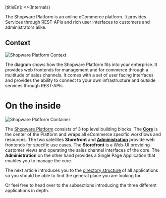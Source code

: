 [titleEn]: <>(Internals)

The Shopware Platform is an online eCommerce platform. It provides Services through REST-APIs and rich user interfaces to customers and administrators alike.

## Context

![Shopware Platform Context](./dist/platform-context.svg)

The diagram shows how the Shopware Platform fits into your enterprise. It provides web frontends for management and for commerce through a multitude of sales channels. It comes with a set of user facing interfaces and provides the ability to connect to your own infrastructure and outside services through REST-APIs.

# On the inside

![Shopware Platform Container](./dist/platform-container.svg)

The [Shopware Platform][platform-gh] consists of 3 top level building blocks. The [**Core**][core] is the center of the Platform and wraps all eCommerce specific workflows and resources. The two satellites **Storefront** and [**Administration**][admin] provide web frontends for specific use cases. The **Storefront** is a Web-UI providing customer views and operating the sales channel interfaces of the core. The **Administration** on the other hand provides a Single Page Application that enables you to manage the core.

The next article introduces you to the [directory structure](./110-directory-structure/__categoryInfo.md) of all applications so you should be able to find the general place you are looking for. 

Or feel free to head over to the subsections introducing the three different applications in depth.

[platform-gh]: https://github.com/shopware/platform/tree/master/src
[core]: ./1-core/__categoryInfo.md
[admin]: ./2-administration/__categoryInfo.md
[storefront]: 13-storefront.md
